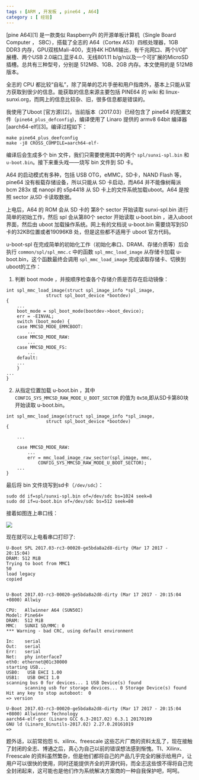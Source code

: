 ```yaml
---
tags : [ARM , 开发板 , pine64 , A64]
category : [ 经验]
---
```


[pine A64][1] 是一款类似 RaspberryPi 的开源单板计算机（Single Board Computer ， SBC），搭载了全志的 A64（Cortex A53）四核处理器，1GB DDR3 内存，GPU双核Mali-400，支持4K HDMI输出，有千兆网口、两个I/O扩展槽、两个USB 2.0端口,蓝牙4.0、无线801.11 b/g/n以及一个可扩展的MicroSD插槽。总共有三种型号，分别是 512MB、1GB、2GB 内存。本文使用的是 512MB 版本。

全志的 CPU 都比较“自私”，除了简单的芯片手册和用户指南外，基本上只能从官方获取到很少的信息。能获取的信息来源主要包括 PINE64 的 wiki 和 linux-sunxi.org，而网上的信息比较杂、旧，很多信息都是错误的。

我使用了Uboot [官方源][2]，当前版本（2017.03）已经包含了 pine64 的配置文件（`pine64_plus_defconfig`)，编译使用了 Linaro 提供的 armv8 64bit 编译器[aarch64-elf][3]。编译过程如下：

```
make pine64_plus_deefconfig
make -j8 CROSS_COMPILE=aarch64-elf-
```

编译后会生成多个 bin 文件，我们只需要使用其中的两个 `spl/sunxi-spl.bin` 和 `u-boot.bin`。接下来重头戏——烧写 bin 文件到 SD 卡。

A64 的启动模式有多种，包括 USB OTG，eMMC，SD卡，NAND Flash 等，pine64 没有板载存储设备，所以只能从 SD 卡启动，而A64 并不能像树莓派 bcm 283x 或 nanopi 的 s5p4418 从 SD 卡上的文件系统加载uboot。A64 是按照 sector 从SD 卡读取数据。

上电后，A64 的 ROM 会从 SD 卡的 第8个 sector 开始读取 sunxi-spl.bin 进行简单的初始工作，然后 spl 会从第80个 sector 开始读取 u-boot.bin ，进入uboot界面，然后由 uboot 加载操作系统。网上有的文档说 u-boot.bin 需要烧写到SD 卡的32KB位置或者19096KB 处，但是这些都不适用于 uboot 官方代码。

u-boot-spl 在完成简单的初始化工作（初始化串口、DRAM、存储介质等）后会执行 `common/spl/spl_mmc.c` 中的函数 `spl_mmc_load_image` 从存储卡加载 u-boot.bin，这个函数最终会调用 `spl_mmc_load_image` 完成读取存储卡、切换到uboot的工作：

1. 判断 boot mode ，并按顺序检查各个存储介质是否存在启动镜像：


```
int spl_mmc_load_image(struct spl_image_info *spl_image,
               struct spl_boot_device *bootdev)         
{                                                       
    ...
    boot_mode = spl_boot_mode(bootdev->boot_device);       
    err = -EINVAL;                                         
    switch (boot_mode) {                                   
    case MMCSD_MODE_EMMCBOOT:                              
        ...
    case MMCSD_MODE_RAW:   
        ...
    case MMCSD_MODE_FS: 
        ...
    default:
    ...
    }
...
}
```

2. 从指定位置加载 u-boot.bin ，其中 `CONFIG_SYS_MMCSD_RAW_MODE_U_BOOT_SECTOR` 的值为 `0x50`,即从SD卡第80块开始读取 u-boot.bin。

```
int spl_mmc_load_image(struct spl_image_info *spl_image,
               struct spl_boot_device *bootdev)         
{                                                       

    ...

    case MMCSD_MODE_RAW:                                
        ...
        err = mmc_load_image_raw_sector(spl_image, mmc,        
            CONFIG_SYS_MMCSD_RAW_MODE_U_BOOT_SECTOR);          
    ...
}
```

最后将 bin 文件烧写到sd卡（`/dev/sdc`）：

```
sudo dd if=spl/sunxi-spl.bin of=/dev/sdc bs=1024 seek=8
sudo dd if=u-boot.bin of=/dev/sdc bs=512 seek=80
```

接着如图连上串口线：

![](https://linux-sunxi.org/images/thumb/3/39/Pine64_UART0.jpg/800px-Pine64_UART0.jpg)

现在就可以上电看串口打印了:

```
U-Boot SPL 2017.03-rc3-00020-ge5bda8a2d8-dirty (Mar 17 2017 - 20:15:04)         
DRAM: 512 MiB                                                                   
Trying to boot from MMC1                                                        
50                                                                              
load legacy                                                                     
copied                                                                          
                                                                                
                                                                                
U-Boot 2017.03-rc3-00020-ge5bda8a2d8-dirty (Mar 17 2017 - 20:15:04 +0800) Allwiy
                                                                                
CPU:   Allwinner A64 (SUN50I)                                                   
Model: Pine64+                                                                  
DRAM:  512 MiB                                                                  
MMC:   SUNXI SD/MMC: 0                                                          
*** Warning - bad CRC, using default environment                                
                                                                                
In:    serial                                                                   
Out:   serial                                                                   
Err:   serial                                                                   
Net:   phy interface7                                                           
eth0: ethernet@01c30000                                                         
starting USB...                                                                 
USB0:   USB EHCI 1.00                                                           
USB1:   USB OHCI 1.0                                                            
scanning bus 0 for devices... 1 USB Device(s) found                             
       scanning usb for storage devices... 0 Storage Device(s) found            
Hit any key to stop autoboot:  0                                                
=> version

U-Boot 2017.03-rc3-00020-ge5bda8a2d8-dirty (Mar 17 2017 - 20:15:04 +0800) Allwinner Technology
aarch64-elf-gcc (Linaro GCC 6.3-2017.02) 6.3.1 20170109
GNU ld (Linaro_Binutils-2017.02) 2.27.0.20161019
=> 
```

题外话，以前常抱怨 ti、xilinx、freescale 这些芯片厂商的资料太乱了，现在接触了封闭的全志、博通之后，真心为自己以前的错误想法感到惭愧。TI、Xilinx、Freescale 的资料虽然繁杂，但是他们都将自己的产品几乎完全的展示给用户，让用户可以很快的使用，同时还能提供齐全的开源代码，而全志这些恨不得将自己完全封闭起来，这可能也是他们作为系统解决方案商的一种自我保护吧，呵呵。

